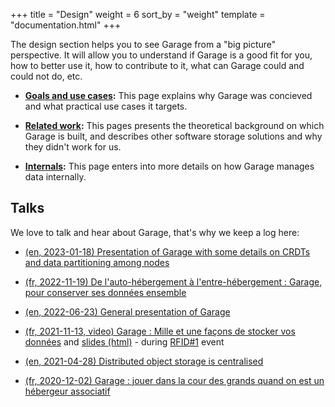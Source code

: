 +++
title = "Design"
weight = 6
sort_by = "weight"
template = "documentation.html"
+++

The design section helps you to see Garage from a "big picture"
perspective.  It will allow you to understand if Garage is a good fit for
you, how to better use it, how to contribute to it, what can Garage could
and could not do, etc.

- **[Goals and use cases](@/documentation/design/goals.md):** This page explains why Garage was concieved and what practical use cases it targets.

- **[Related work](@/documentation/design/related-work.md):** This pages presents the theoretical background on which Garage is built, and describes other software storage solutions and why they didn't work for us.

- **[Internals](@/documentation/design/internals.md):** This page enters into more details on how Garage manages data internally.

## Talks

We love to talk and hear about Garage, that's why we keep a log here:

  - [(en, 2023-01-18) Presentation of Garage with some details on CRDTs and data partitioning among nodes](https://git.deuxfleurs.fr/Deuxfleurs/garage/src/commit/4cff37397f626ef063dad29e5b5e97ab1206015d/doc/talks/2023-01-18-tocatta/talk.pdf)

  - [(fr, 2022-11-19) De l'auto-hébergement à l'entre-hébergement : Garage, pour conserver ses données ensemble](https://git.deuxfleurs.fr/Deuxfleurs/garage/src/commit/4cff37397f626ef063dad29e5b5e97ab1206015d/doc/talks/2022-11-19-Capitole-du-Libre/pr%C3%A9sentation.pdf)

  - [(en, 2022-06-23) General presentation of Garage](https://git.deuxfleurs.fr/Deuxfleurs/garage/src/commit/4cff37397f626ef063dad29e5b5e97ab1206015d/doc/talks/2022-06-23-stack/talk.pdf)

  - [(fr, 2021-11-13, video) Garage : Mille et une façons de stocker vos données](https://video.tedomum.net/w/moYKcv198dyMrT8hCS5jz9) and [slides (html)](https://rfid.deuxfleurs.fr/presentations/2021-11-13/garage/) - during [RFID#1](https://rfid.deuxfleurs.fr/programme/2021-11-13/) event

  - [(en, 2021-04-28) Distributed object storage is centralised](https://git.deuxfleurs.fr/Deuxfleurs/garage/src/commit/b1f60579a13d3c5eba7f74b1775c84639ea9b51a/doc/talks/2021-04-28_spirals-team/talk.pdf)

  - [(fr, 2020-12-02) Garage : jouer dans la cour des grands quand on est un hébergeur associatif](https://git.deuxfleurs.fr/Deuxfleurs/garage/src/commit/b1f60579a13d3c5eba7f74b1775c84639ea9b51a/doc/talks/2020-12-02_wide-team/talk.pdf)


